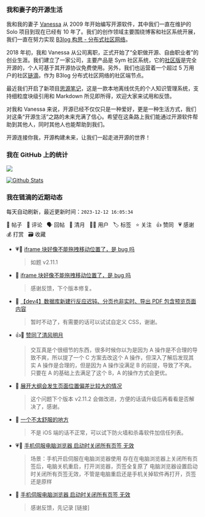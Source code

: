 ### 我和妻子的开源生活

我和我的妻子 [Vanessa](https://github.com/Vanessa219) 从 2009 年开始编写开源软件，其中我们一直在维护的 Solo 项目到现在已经有 10 年了。我们的创作领域主要围绕博客和社区系统开展，我们一直在努力实现 [B3log 构思 - 分布式社区网络](https://ld246.com/article/1546941897596)。

2018 年初，我和 Vanessa 从公司离职，正式开始了“全职做开源、自由职业者”的创业生涯。我们建立了一家公司，主要产品是 Sym 社区系统，它的[社区版](https://github.com/88250/symphony)是完全开源的，个人可基于其开源协议免费使用。另外，我们也运营着一个超过 5 万用户的社区[链滴](https://ld246.com)，作为 B3log 分布式社区网络的社区端节点。

最近我们开启了新项目[思源笔记](https://github.com/siyuan-note/siyuan)，这是一款本地离线优先的个人知识管理系统，支持细粒度块级引用和 Markdown 所见即所得，欢迎大家来试用和反馈。

对我和 Vanessa 来说，开源已经不仅仅只是一种爱好，更是一种生活方式，我们对这条“开源生活”之路的未来充满了信心。希望在这条路上我们能通过开源软件帮助到其他人，同时其他人也能帮助到我们。

开源连接你我，开源构建未来，让我们一起走进开源的世界！

### 我在 GitHub 上的统计

<a title="Hits" target="_blank" href="https://github.com/88250/88250"><img src="https://hits.b3log.org/88250/88250.svg"></a>

[![Github Stats](https://github-readme-stats.vercel.app/api?username=88250&theme=tokyonight&show_icons=true)](https://github.com/88250)

<!--events start -->

### 我在链滴的近期动态

每天自动刷新，最近更新时间：`2023-12-12 16:05:34`

📝 帖子 &nbsp; 💬 评论 &nbsp; 🗣 回帖 &nbsp; 🌙 清月 &nbsp; 👨‍💻 用户 &nbsp; 🏷️ 标签 &nbsp; ⭐️ 关注 &nbsp; 👍 赞同 &nbsp; 💗 感谢 &nbsp; 💰 打赏 &nbsp; 🗃 收藏

* 💗📝 [iframe 块好像不能拖拽移动位置了，是 bug 吗](https://ld246.com/article/1702359450024)

  > 如题 v2.11.1
* 💬 [iframe 块好像不能拖拽移动位置了，是 bug 吗](https://ld246.com/article/1702359450024/comment/1702368184164#comments)

  > 感谢反馈，下个版本修复。
* 💬 [【dev4】数据库新建行反应迟钝、分页也非实时、导出 PDF 包含预览页面内容](https://ld246.com/article/1702265806698/comment/1702355891145#comments)

  > 暂时不动了，有需要的话可以试试自定义 CSS，谢谢。
* 👍🌙 [赞同了清风明月](https://ld246.com/member/mozhu/breezemoons/1702223269770)

  > 交互真是个很细节的东西，很多时候你以为是因为 A 操作是不合理的导致不爽，所以提了一个 C 方案去改这个 A 操作，但深入了解后发现其实 A 操作是合理的，但是因为 A 操作没满足 B 的前提，导致了不爽。只要在 A 的基础上去满足了这个 B，A 的操作方式会更优。
* 💬 [展开大纲会发生页面位置偏差比较大的情况](https://ld246.com/article/1662877047462/comment/1702353220312#comments)

  > 这个问题下个版本 v2.11.2 会做改进，方便的话请升级后再看看是否解决了，感谢。
* 💬 [一个不太舒服的地方](https://ld246.com/article/1701937731052/comment/1702352159256#comments)

  > 不是 iOS 端的话不正常，可以试下防火墙和杀毒软件加信任列表。
* 💗📝 [手机伺服电脑浏览器 启动时关闭所有页签 无效](https://ld246.com/article/1702348905758)

  > 场景：手机开启伺服在电脑浏览器使用 存在在电脑浏览器上关闭所有页签后，电脑关机重启，打开浏览器，页签全复原了 电脑浏览器设置启动时关闭所有页签无效，不管是电脑重启还是手机关掉软件再打开，页签还是原样
* 💬 [手机伺服电脑浏览器 启动时关闭所有页签 无效](https://ld246.com/article/1702348905758/comment/1702350114969#comments)

  > 感谢反馈，先记录 [链接]


<!--events end -->
